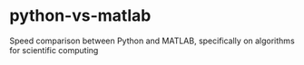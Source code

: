 # python-vs-matlab
Speed comparison between Python and MATLAB, specifically on algorithms for scientific computing
